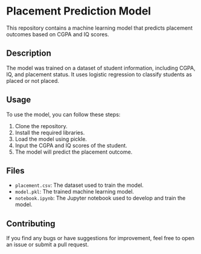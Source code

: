 # Placement Prediction Model

This repository contains a machine learning model that predicts placement outcomes based on CGPA and IQ scores.

## Description

The model was trained on a dataset of student information, including CGPA, IQ, and placement status. It uses logistic regression to classify students as placed or not placed.

## Usage

To use the model, you can follow these steps:

1. Clone the repository.
2. Install the required libraries.
3. Load the model using pickle.
4. Input the CGPA and IQ scores of the student.
5. The model will predict the placement outcome.

## Files

* `placement.csv`: The dataset used to train the model.
* `model.pkl`: The trained machine learning model.
* `notebook.ipynb`: The Jupyter notebook used to develop and train the model.

## Contributing

If you find any bugs or have suggestions for improvement, feel free to open an issue or submit a pull request.
